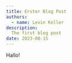 ```yaml
---
title: Erster Blog Post
authors:
  - name: Levin Keller
description:
  The first blog post
date: 2023-08-15
---
```


Hallo!
